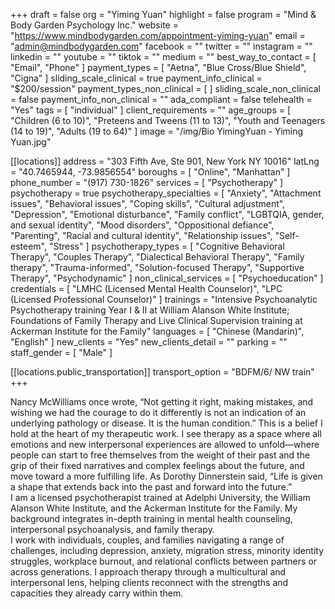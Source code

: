+++
draft = false
org = "Yiming Yuan"
highlight = false
program = "Mind & Body Garden Psychology Inc."
website = "https://www.mindbodygarden.com/appointment-yiming-yuan"
email = "admin@mindbodygarden.com"
facebook = ""
twitter = ""
instagram = ""
linkedin = ""
youtube = ""
tiktok = ""
medium = ""
best_way_to_contact = [ "Email", "Phone" ]
payment_types = [ "Aetna", "Blue Cross/Blue Shield", "Cigna" ]
sliding_scale_clinical = true
payment_info_clinical = "$200/session"
payment_types_non_clinical = [ ]
sliding_scale_non_clinical = false
payment_info_non_clinical = ""
ada_compliant = false
telehealth = "Yes"
tags = [ "individual" ]
client_requirements = ""
age_groups = [
  "Children (6 to 10)",
  "Preteens and Tweens (11 to 13)",
  "Youth and Teenagers (14 to 19)",
  "Adults (19 to 64)"
]
image = "/img/Bio YimingYuan - Yiming Yuan.jpg"

[[locations]]
address = "303 Fifth Ave, Ste 901, New York NY 10016"
latLng = "40.7465944, -73.9856554"
boroughs = [ "Online", "Manhattan" ]
phone_number = "(917) 730-1826"
services = [ "Psychotherapy" ]
psychotherapy = true
psychotherapy_specialties = [
  "Anxiety",
  "Attachment issues",
  "Behavioral issues",
  "Coping skills",
  "Cultural adjustment",
  "Depression",
  "Emotional disturbance",
  "Family conflict",
  "LGBTQIA, gender, and sexual identity",
  "Mood disorders",
  "Oppositional defiance",
  "Parenting",
  "Racial and cultural identity",
  "Relationship issues",
  "Self-esteem",
  "Stress"
]
psychotherapy_types = [
  "Cognitive Behavioral Therapy",
  "Couples Therapy",
  "Dialectical Behavioral Therapy",
  "Family therapy",
  "Trauma-informed",
  "Solution-focused Therapy",
  "Supportive Therapy",
  "Psychodynamic"
]
non_clinical_services = [ "Psychoeducation" ]
credentials = [
  "LMHC (Licensed Mental Health Counselor)",
  "LPC (Licensed Professional Counselor)"
]
trainings = "Intensive Psychoanalytic Psychotherapy training Year I & II at William Alanson White Institute;  Foundations of Family Therapy and Live Clinical Supervision training at Ackerman Institute for the Family"
languages = [ "Chinese (Mandarin)", "English" ]
new_clients = "Yes"
new_clients_detail = ""
parking = ""
staff_gender = [ "Male" ]

  [[locations.public_transportation]]
  transport_option = "BDFM/6/ NW train"
+++


Nancy McWilliams once wrote, “Not getting it right, making mistakes, and wishing we had the courage to do it differently is not an indication of an underlying pathology or disease. It is the human condition.” This is a belief I hold at the heart of my therapeutic work. I see therapy as a space where all emotions and new interpersonal experiences are allowed to unfold—where people can start to free themselves from the weight of their past and the grip of their fixed narratives and complex feelings about the future, and move toward a more fulfilling life. As Dorothy Dinnerstein said, “Life is given a shape that extends back into the past and forward into the future.” <br>
I am a licensed psychotherapist trained at Adelphi University, the William Alanson White Institute, and the Ackerman Institute for the Family. My background integrates in-depth training in mental health counseling, interpersonal psychoanalysis, and family therapy. <br>
I work with individuals, couples, and families navigating a range of challenges, including depression, anxiety, migration stress, minority identity struggles, workplace burnout, and relational conflicts between partners or across generations. I approach therapy through a multicultural and interpersonal lens, helping clients reconnect with the strengths and capacities they already carry within them. <br>
